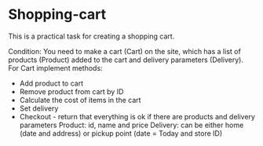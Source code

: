 # Shopping-cart
This is a practical task for creating a shopping cart. 

Condition: You need to make a cart (Cart) on the site,
which has a list of products (Product) added to the cart
and delivery parameters (Delivery). For Cart implement methods:
- Add product to cart
- Remove product from cart by ID
- Calculate the cost of items in the cart
- Set delivery
- Checkout - return that everything is ok if there are products and delivery parameters
Product: id, name and price
Delivery: can be either home (date and address) or pickup point (date = Today and store ID)
